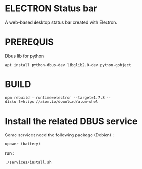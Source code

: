 # ELECTRON Status bar

A web-based desktop status bar created with Electron.

# PREREQUIS

Dbus lib for python

    apt install python-dbus-dev libglib2.0-dev python-gobject

# BUILD

    npm rebuild --runtime=electron --target=1.7.8 --disturl=https://atom.io/download/atom-shel

# Install the related DBUS service

Some services need the following package (Debian) :

    upower (battery)


run :

    ./services/install.sh
